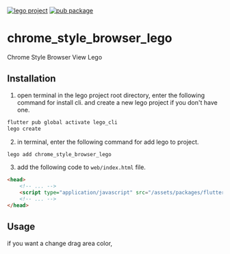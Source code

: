 [![lego project](https://img.shields.io/badge/powered%20by-lego-blue?logo=github)](https://github.com/melodysdreamj/lego)
[![pub package](https://img.shields.io/pub/v/chrome_style_browser_lego.svg)](https://pub.dartlang.org/packages/chrome_style_browser_lego)

# chrome_style_browser_lego
Chrome Style Browser View Lego

##  Installation
1. open terminal in the lego project root directory, enter the following command for install cli.
   and create a new lego project if you don't have one.
```bash
flutter pub global activate lego_cli
lego create
```
2. in terminal, enter the following command for add lego to project.
```bash
lego add chrome_style_browser_lego
```
3. add the following code to `web/index.html` file.
```html
<head>
    <!-- ... -->
    <script type="application/javascript" src="/assets/packages/flutter_inappwebview_web/assets/web/web_support.js" defer></script>
    <!-- ... -->
</head>
```

## Usage
if you want a change drag area color, 

